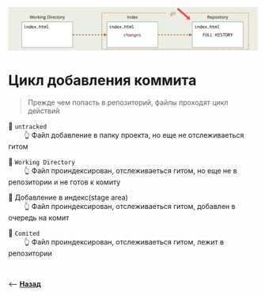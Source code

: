 <p align="center" style="text-align:center">
      <img src="./img/illustration.png" alt="illustration" width="800"/>
</p>

# Цикл добавления коммита
> Прежде чем попасть в репозиторий, файлы проходят цикл действий

🎯 `untracked`     
&emsp;&emsp; 👆 Файл добавление в папку проекта, но еще не отслеживаеться гитом

🎯 `Working Directory`     
&emsp;&emsp; 👆 Файл проиндексирован, отслеживаеться гитом, но еще не в репозитории и не готов к комиту

🎯 Добавление в индекс(stage area)  
&emsp;&emsp; 👆 Файл проиндексирован, отслеживаеться гитом, добавлен в очередь на комит

🎯 `Comited`  
&emsp;&emsp; 👆 Файл проиндексирован, отслеживаеться гитом, лежит в репозитории


<br>

⟵ **<a href="../../readme.md">Назад</a>**